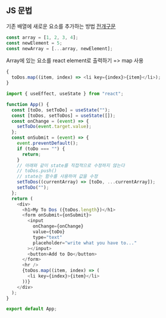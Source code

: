 ## JS 문법

기존 배열에 새로운 요소를 추가하는 방법
[전개구문](https://developer.mozilla.org/ko/docs/Web/JavaScript/Reference/Operators/Spread_syntax)

```js
const array = [1, 2, 3, 4];
const newElement = 5;
const newArray = [...array, newElement];
```

Array에 있는 요소를 react element로 출력하기 => map 사용

```js
{
  toDos.map((item, index) => <li key={index}>{item}</li>);
}
```

```js
import { useEffect, useState } from "react";

function App() {
  const [toDo, setToDo] = useState("");
  const [toDos, setToDos] = useState([]);
  const onChange = (event) => {
    setToDo(event.target.value);
  };
  const onSubmit = (event) => {
    event.preventDefault();
    if (toDo === "") {
      return;
    }
    // 아래와 같이 state를 직접적으로 수정하지 않는다
    // toDos.push()
    // state는 함수를 사용하여 값을 수정
    setToDos((currentArray) => [toDo, ...currentArray]);
    setToDo("");
  };
  return (
    <div>
      <h1>My To Dos ({toDos.length})</h1>
      <form onSubmit={onSubmit}>
        <input
          onChange={onChange}
          value={toDo}
          type="text"
          placeholder="write what you have to..."
        ></input>
        <button>Add to Do</button>
      </form>
      <hr />
      {toDos.map((item, index) => (
        <li key={index}>{item}</li>
      ))}
    </div>
  );
}

export default App;
```
